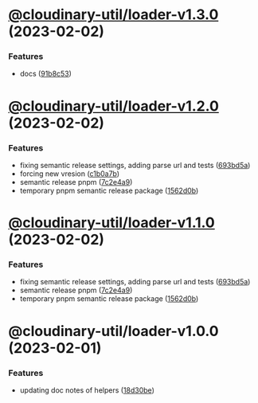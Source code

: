 # [@cloudinary-util/loader-v1.3.0](https://github.com/colbyfayock/cloudinary-util/compare/@cloudinary-util/loader-v1.2.0...@cloudinary-util/loader-v1.3.0) (2023-02-02)


### Features

* docs ([91b8c53](https://github.com/colbyfayock/cloudinary-util/commit/91b8c53d46dd0fddfd86fb69f581f1d9e08f3d99))

# [@cloudinary-util/loader-v1.2.0](https://github.com/colbyfayock/cloudinary-util/compare/@cloudinary-util/loader-v1.1.0...@cloudinary-util/loader-v1.2.0) (2023-02-02)


### Features

* fixing semantic release settings, adding parse url and tests ([693bd5a](https://github.com/colbyfayock/cloudinary-util/commit/693bd5a75bd41d584fad31eea62c47c2f2dc8639))
* forcing new vresion ([c1b0a7b](https://github.com/colbyfayock/cloudinary-util/commit/c1b0a7b2956390788af36d5a0be14ce6626df7cc))
* semantic release pnpm ([7c2e4a9](https://github.com/colbyfayock/cloudinary-util/commit/7c2e4a9333a58f722d3a3b2690c8ed2ae09ee7fb))
* temporary pnpm semantic release package ([1562d0b](https://github.com/colbyfayock/cloudinary-util/commit/1562d0b31be4d544e41ccd10275cee6cd75426c7))

# [@cloudinary-util/loader-v1.1.0](https://github.com/colbyfayock/cloudinary-util/compare/@cloudinary-util/loader-v1.0.0...@cloudinary-util/loader-v1.1.0) (2023-02-02)


### Features

* fixing semantic release settings, adding parse url and tests ([693bd5a](https://github.com/colbyfayock/cloudinary-util/commit/693bd5a75bd41d584fad31eea62c47c2f2dc8639))
* semantic release pnpm ([7c2e4a9](https://github.com/colbyfayock/cloudinary-util/commit/7c2e4a9333a58f722d3a3b2690c8ed2ae09ee7fb))
* temporary pnpm semantic release package ([1562d0b](https://github.com/colbyfayock/cloudinary-util/commit/1562d0b31be4d544e41ccd10275cee6cd75426c7))

# @cloudinary-util/loader-v1.0.0 (2023-02-01)


### Features

* updating doc notes of helpers ([18d30be](https://github.com/colbyfayock/cloudinary-util/commit/18d30be8594952cac5f58df69fb17622dd9cb75b))
